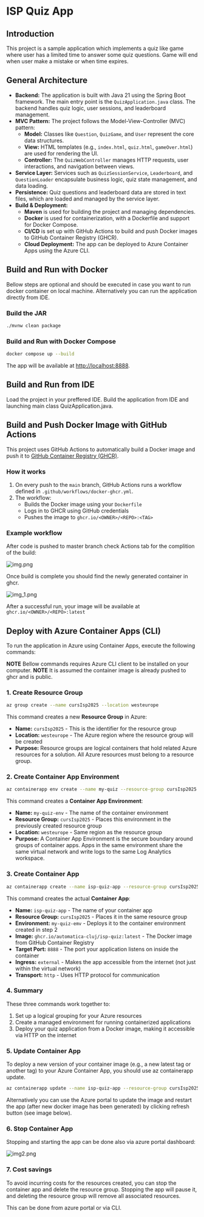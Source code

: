 
# ISP Quiz App

## Introduction

This project is a sample application which implements a quiz like game where user has a limited time to answer some quiz questions. Game will end when user make a mistake or when time expires.

## General Architecture

* **Backend:** The application is built with Java 21 using the Spring Boot framework. The main entry point is the `QuizApplication.java` class. The backend handles quiz logic, user sessions, and leaderboard management.
* **MVC Pattern:** The project follows the Model-View-Controller (MVC) pattern:
    * **Model:** Classes like `Question`, `QuizGame`, and `User` represent the core data structures.
    * **View:** HTML templates (e.g., `index.html`, `quiz.html`, `gameOver.html`) are used for rendering the UI.
    * **Controller:** The `QuizWebController` manages HTTP requests, user interactions, and navigation between views.
* **Service Layer:** Services such as `QuizSessionService`, `Leaderboard`, and `QuestionLoader` encapsulate business logic, quiz state management, and data loading.
* **Persistence:** Quiz questions and leaderboard data are stored in text files, which are loaded and managed by the service layer.
* **Build & Deployment:**
    * **Maven** is used for building the project and managing dependencies.
    * **Docker** is used for containerization, with a Dockerfile and support for Docker Compose.
    * **CI/CD** is set up with GitHub Actions to build and push Docker images to GitHub Container Registry (GHCR).
    * **Cloud Deployment:** The app can be deployed to Azure Container Apps using the Azure CLI.

## Build and Run with Docker

Bellow steps are optional and should be executed in case you want to run docker container on local machine. Alternatively you can run the application directly from IDE.

### Build the JAR

```sh
./mvnw clean package
```

### Build and Run with Docker Compose

```sh
docker compose up --build 
```

The app will be available at [http://localhost:8888](http://localhost:8888).

## Build and Run from IDE

Load the project in your preffered IDE. Build the application from IDE and launching main class QuizApplication.java.

## Build and Push Docker Image with GitHub Actions

This project uses GitHub Actions to automatically build a Docker image and push it to [GitHub Container Registry (GHCR)](https://ghcr.io).

### How it works

1. On every push to the `main` branch, GitHub Actions runs a workflow defined in `.github/workflows/docker-ghcr.yml`.
2. The workflow:
    - Builds the Docker image using your `Dockerfile`
    - Logs in to GHCR using GitHub credentials
    - Pushes the image to `ghcr.io/<OWNER>/<REPO>:<TAG>`

### Example workflow

After code is pushed to master branch check Actions tab for the complition of the build:

![img.png](docs/img.png)

Once build is complete you should find the newly generated container in ghcr.

![img_1.png](docs/img_1.png)

After a successful run, your image will be available at  
`ghcr.io/<OWNER>/<REPO>:latest`

## Deploy with Azure Container Apps (CLI)

To run the application in Azure using Container Apps, execute the following commands:

**NOTE** Bellow commands requires Azure CLI client to be installed on your computer.
**NOTE** It is assumed the container image is already pushed to ghcr and is public.

### 1. Create Resource Group
```bash
az group create --name cursIsp2025 --location westeurope
```
This command creates a new **Resource Group** in Azure:
- **Name:** `cursIsp2025` - This is the identifier for the resource group
- **Location:** `westeurope` - The Azure region where the resource group will be created
- **Purpose:** Resource groups are logical containers that hold related Azure resources for a solution. All Azure resources must belong to a resource group.

### 2. Create Container App Environment
```bash
az containerapp env create --name my-quiz --resource-group cursIsp2025 --location westeurope
```
This command creates a **Container App Environment**:
- **Name:** `my-quiz-env` - The name of the container environment
- **Resource Group:** `cursIsp2025` - Places this environment in the previously created resource group
- **Location:** `westeurope` - Same region as the resource group
- **Purpose:** A Container App Environment is the secure boundary around groups of container apps. Apps in the same environment share the same virtual network and write logs to the same Log Analytics workspace.

### 3. Create Container App
```bash
az containerapp create --name isp-quiz-app --resource-group cursIsp2025 --environment my-quiz-env --image ghcr.io/automatica-cluj/isp-quiz:latest --target-port 8888 --ingress external --transport http
```
This command creates the actual **Container App**:
- **Name:** `isp-quiz-app` - The name of your container app
- **Resource Group:** `cursIsp2025` - Places it in the same resource group
- **Environment:** `my-quiz-emv` - Deploys it to the container environment created in step 2
- **Image:** `ghcr.io/automatica-cluj/isp-quiz:latest` - The Docker image from GitHub Container Registry
- **Target Port:** `8888` - The port your application listens on inside the container
- **Ingress:** `external` - Makes the app accessible from the internet (not just within the virtual network)
- **Transport:** `http` - Uses HTTP protocol for communication

### 4. Summary
These three commands work together to:
1. Set up a logical grouping for your Azure resources
2. Create a managed environment for running containerized applications
3. Deploy your quiz application from a Docker image, making it accessible via HTTP on the internet

### 5. Update Container App

To deploy a new version of your container image (e.g., a new latest tag or another tag) to your Azure Container App, you should use az containerapp update.

```sh
az containerapp update --name isp-quiz-app --resource-group cursIsp2025 --image ghcr.io/automatica-cluj/isp-quiz:latest
```

Alternatively you can use the Azure portal to update the image and restart the app (after new docker image has been generated) by clicking refresh button (see image below).

### 6. Stop Container App

Stopping and starting the app can be done also via azure portal dashboard:

![img2.png](docs/img2.png)

### 7. Cost savings

To avoid incurring costs for the resources created, you can stop the container app and delete the resource group. Stopping the app will pause it, and deleting the resource group will remove all associated resources.

This can be done from azure portal or via CLI.
